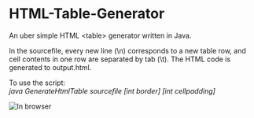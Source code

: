 # HTML-Table-Generator
An uber simple HTML &lt;table> generator written in Java.

In the sourcefile, every new line (\n) corresponds to a new table row, and cell contents in one row are separated by tab (\t). The HTML code is generated to output.html.

To use the script:<br>
<i>java GenerateHtmlTable sourcefile [int border] [int cellpadding]</i>

![In browser](https://ilyankou.files.wordpress.com/2015/06/screen-shot-2015-06-19-at-21-10-07.png)

